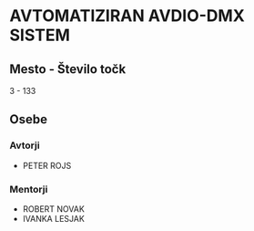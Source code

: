# AVTOMATIZIRAN AVDIO-DMX SISTEM
## Mesto - Število točk
3 - 133
## Osebe
### Avtorji
 * PETER ROJS
### Mentorji
 * ROBERT NOVAK
 * IVANKA LESJAK